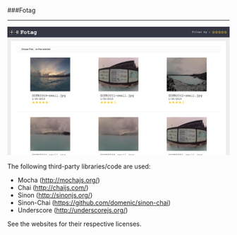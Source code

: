 ###Fotag
<hr>

![fotag](https://raw.githubusercontent.com/insoochoo/fotag/master/images/fotag.png)

The following third-party libraries/code are used:

- Mocha (http://mochajs.org/)
- Chai (http://chaijs.com/)
- Sinon (http://sinonjs.org/)
- Sinon-Chai (https://github.com/domenic/sinon-chai)
- Underscore (http://underscorejs.org/)

See the websites for their respective licenses.